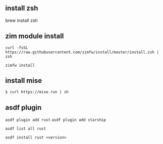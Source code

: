 ## install zsh
brew install zsh

## zim module install
`curl -fsSL https://raw.githubusercontent.com/zimfw/install/master/install.zsh | zsh`

`zimfw install`

## install mise
`$ curl https://mise.run | sh`


## asdf plugin
`asdf plugin add rust`
`asdf plugin add starship`

`asdf list all rust`

`asdf install rust <version>`
